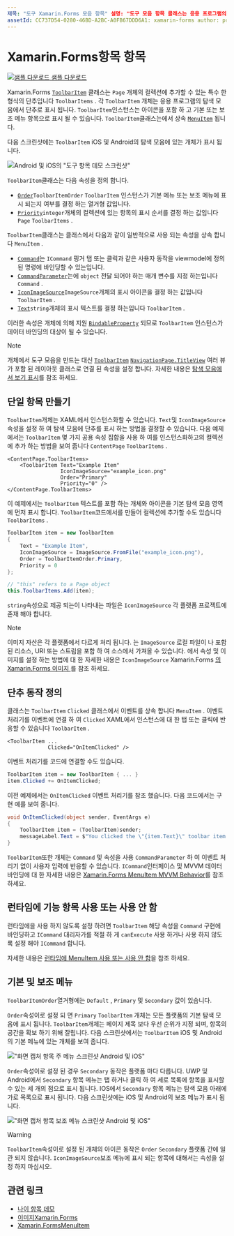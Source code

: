 ```yaml
---
제목: "도구 Xamarin.Forms 모음 항목" 설명: "도구 모음 항목 클래스는 응용 프로그램의 탐색 모음에서 사용 되는 특수 한 종류의 단추입니다."
assetId: CC737D54-0280-46BD-A2BC-A0FB67DDD6A1: xamarin-forms author: profexorgeek: jusjohns:: 07/29/2019-loc: [ Xamarin.Forms ,]입니다. Xamarin.Essentials
---
```


# <a name="xamarinforms-toolbaritem"></a>Xamarin.Forms항목 항목

[![샘플 다운로드](~/media/shared/download.png) 샘플 다운로드](https://docs.microsoft.com/samples/xamarin/xamarin-forms-samples/userinterface-toolbaritem/)

Xamarin.Forms [`ToolbarItem`](xref:Xamarin.Forms.ToolbarItem) 클래스는 `Page` 개체의 컬렉션에 추가할 수 있는 특수 한 형식의 단추입니다 `ToolbarItems` . 각 `ToolbarItem` 개체는 응용 프로그램의 탐색 모음에서 단추로 표시 됩니다. `ToolbarItem`인스턴스는 아이콘을 포함 하 고 기본 또는 보조 메뉴 항목으로 표시 될 수 있습니다. `ToolbarItem`클래스는에서 상속 [`MenuItem`](xref:Xamarin.Forms.MenuItem) 됩니다.

다음 스크린샷에는 `ToolbarItem` iOS 및 Android의 탐색 모음에 있는 개체가 표시 됩니다.

![Android 및 iOS의 "도구 항목 데모 스크린샷"](toolbaritem-images/toolbaritem-device-screenshot.png "Android 및 iOS의 도구 모음의 항목 데모 스크린샷")

`ToolbarItem`클래스는 다음 속성을 정의 합니다.

* [`Order`](xref:Xamarin.Forms.ToolbarItem.Order)`ToolbarItemOrder` `ToolbarItem` 인스턴스가 기본 메뉴 또는 보조 메뉴에 표시 되는지 여부를 결정 하는 열거형 값입니다.
* [`Priority`](xref:Xamarin.Forms.ToolbarItem.Priority)`integer`개체의 컬렉션에 있는 항목의 표시 순서를 결정 하는 값입니다 `Page` `ToolbarItems` .

`ToolbarItem`클래스는 클래스에서 다음과 같이 일반적으로 사용 되는 속성을 상속 합니다 `MenuItem` .

* [`Command`](xref:Xamarin.Forms.MenuItem.Command)는 `ICommand` 핑거 탭 또는 클릭과 같은 사용자 동작을 viewmodel에 정의 된 명령에 바인딩할 수 있는입니다.
* [`CommandParameter`](xref:Xamarin.Forms.MenuItem.CommandParameter)는에 `object` 전달 되어야 하는 매개 변수를 지정 하는입니다 `Command` .
* [`IconImageSource`](xref:Xamarin.Forms.MenuItem.IconImageSource)`ImageSource`개체의 표시 아이콘을 결정 하는 값입니다 `ToolbarItem` .
* [`Text`](xref:Xamarin.Forms.MenuItem.Text)`string`개체의 표시 텍스트를 결정 하는입니다 `ToolbarItem` .

이러한 속성은 개체에 의해 지원 [`BindableProperty`](xref:Xamarin.Forms.BindableProperty) 되므로 `ToolbarItem` 인스턴스가 데이터 바인딩의 대상이 될 수 있습니다.

> [!NOTE]
> 개체에서 도구 모음을 만드는 대신 [`ToolbarItem`](xref:Xamarin.Forms.ToolbarItem) [`NavigationPage.TitleView`](xref:Xamarin.Forms.NavigationPage.TitleViewProperty) 여러 뷰가 포함 된 레이아웃 클래스로 연결 된 속성을 설정 합니다. 자세한 내용은 [탐색 모음에서 보기 표시](~/xamarin-forms/app-fundamentals/navigation/hierarchical.md#displaying-views-in-the-navigation-bar)를 참조 하세요.

## <a name="create-a-toolbaritem"></a>단일 항목 만들기

`ToolbarItem`개체는 XAML에서 인스턴스화할 수 있습니다. `Text`및 `IconImageSource` 속성을 설정 하 여 탐색 모음에 단추를 표시 하는 방법을 결정할 수 있습니다. 다음 예제에서는 `ToolbarItem` 몇 가지 공용 속성 집합을 사용 하 여를 인스턴스화하고의 컬렉션에 추가 하는 방법을 보여 줍니다 `ContentPage` `ToolbarItems` .

```xaml
<ContentPage.ToolbarItems>
    <ToolbarItem Text="Example Item"
                 IconImageSource="example_icon.png"
                 Order="Primary"
                 Priority="0" />
</ContentPage.ToolbarItems>
```

이 예제에서는 `ToolbarItem` 텍스트를 포함 하는 개체와 아이콘을 기본 탐색 모음 영역에 먼저 표시 합니다. `ToolbarItem`코드에서를 만들어 컬렉션에 추가할 수도 있습니다 `ToolbarItems` .

```csharp
ToolbarItem item = new ToolbarItem
{
    Text = "Example Item",
    IconImageSource = ImageSource.FromFile("example_icon.png"),
    Order = ToolbarItemOrder.Primary,
    Priority = 0
};

// "this" refers to a Page object
this.ToolbarItems.Add(item);
```

`string`속성으로 제공 되는이 나타내는 파일은 `IconImageSource` 각 플랫폼 프로젝트에 존재 해야 합니다.

> [!NOTE]
> 이미지 자산은 각 플랫폼에서 다르게 처리 됩니다. 는 `ImageSource` 로컬 파일이 나 포함 된 리소스, URI 또는 스트림을 포함 하 여 소스에서 가져올 수 있습니다. 에서 속성 및 이미지를 설정 하는 방법에 대 한 자세한 내용은 `IconImageSource` Xamarin.Forms [의 Xamarin.Forms 이미지 ](~/xamarin-forms/user-interface/images.md)를 참조 하세요.

## <a name="define-button-behavior"></a>단추 동작 정의

클래스는 `ToolbarItem` `Clicked` 클래스에서 이벤트를 상속 합니다 `MenuItem` . 이벤트 처리기를 이벤트에 연결 하 여 `Clicked` XAML에서 인스턴스에 대 한 탭 또는 클릭에 반응할 수 있습니다 `ToolbarItem` .

```xaml
<ToolbarItem ...
             Clicked="OnItemClicked" />
```

이벤트 처리기를 코드에 연결할 수도 있습니다.

```csharp
ToolbarItem item = new ToolbarItem { ... }
item.Clicked += OnItemClicked;
```

이전 예제에서는 `OnItemClicked` 이벤트 처리기를 참조 했습니다. 다음 코드에서는 구현 예를 보여 줍니다.

```csharp
void OnItemClicked(object sender, EventArgs e)
{
    ToolbarItem item = (ToolbarItem)sender;
    messageLabel.Text = $"You clicked the \"{item.Text}\" toolbar item.";
}
```

`ToolbarItem`또한 개체는 `Command` 및 속성을 사용 `CommandParameter` 하 여 이벤트 처리기 없이 사용자 입력에 반응할 수 있습니다. `ICommand`인터페이스 및 MVVM 데이터 바인딩에 대 한 자세한 내용은 [ Xamarin.Forms MenuItem MVVM Behavior](~/xamarin-forms/user-interface/menuitem.md#define-menuitem-behavior-with-mvvm)를 참조 하세요.

## <a name="enable-or-disable-a-toolbaritem-at-runtime"></a>런타임에 기능 항목 사용 또는 사용 안 함

런타임에을 사용 하지 않도록 설정 하려면 `ToolbarItem` 해당 속성을 `Command` 구현에 바인딩하고 `ICommand` 대리자가를 적절 하 게 `canExecute` 사용 하거나 사용 하지 않도록 설정 해야 `ICommand` 합니다.

자세한 내용은 [런타임에 MenuItem 사용 또는 사용 안 함](menuitem.md#enable-or-disable-a-menuitem-at-runtime)을 참조 하세요.

## <a name="primary-and-secondary-menus"></a>기본 및 보조 메뉴

`ToolbarItemOrder`열거형에는 `Default` , `Primary` 및 `Secondary` 값이 있습니다.

`Order`속성이로 설정 되 면 `Primary` `ToolbarItem` 개체는 모든 플랫폼의 기본 탐색 모음에 표시 됩니다. `ToolbarItem`개체는 페이지 제목 보다 우선 순위가 지정 되며, 항목의 공간을 확보 하기 위해 잘립니다. 다음 스크린샷에서는 `ToolbarItem` iOS 및 Android의 기본 메뉴에 있는 개체를 보여 줍니다.

!["화면 캡처 항목 주 메뉴 스크린샷 Android 및 iOS"](toolbaritem-images/toolbaritem-primary-menu.png "도구 모음의 항목 기본 메뉴 스크린샷 (Android 및 iOS)")

`Order`속성이로 설정 된 경우 `Secondary` 동작은 플랫폼 마다 다릅니다. UWP 및 Android에서 `Secondary` 항목 메뉴는 탭 하거나 클릭 하 여 세로 목록에 항목을 표시할 수 있는 세 개의 점으로 표시 됩니다. IOS에서 `Secondary` 항목 메뉴는 탐색 모음 아래에 가로 목록으로 표시 됩니다. 다음 스크린샷에는 iOS 및 Android의 보조 메뉴가 표시 됩니다.

!["화면 캡처 항목 보조 메뉴 스크린샷 Android 및 iOS"](toolbaritem-images/toolbaritem-secondary-menu.png "도구 모음의 항목 보조 메뉴 스크린샷 (Android 및 iOS)")

> [!WARNING]
> `ToolbarItem`속성이로 설정 된 개체의 아이콘 동작은 `Order` `Secondary` 플랫폼 간에 일관 되지 않습니다. `IconImageSource`보조 메뉴에 표시 되는 항목에 대해서는 속성을 설정 하지 마십시오.

## <a name="related-links"></a>관련 링크

* [나이 항목 데모](https://docs.microsoft.com/samples/xamarin/xamarin-forms-samples/userinterface-toolbaritem/)
* [이미지Xamarin.Forms](~/xamarin-forms/user-interface/images.md)
* [Xamarin.FormsMenuItem](~/xamarin-forms/user-interface/menuitem.md)
